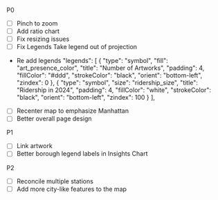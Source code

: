 P0

- [ ] Pinch to zoom
- [ ] Add ratio chart
- [ ] Fix resizing issues
- [ ] Fix Legends Take legend out of projection
- Re add legends
  "legends": [
  {
  "type": "symbol",
  "fill": "art_presence_color",
  "title": "Number of Artworks",
  "padding": 4,
  "fillColor": "#ddd",
  "strokeColor": "black",
  "orient": "bottom-left",
  "zindex": 0
  },
  {
  "type": "symbol",
  "size": "ridership_size",
  "title": "Ridership in 2024",
  "padding": 4,
  "fillColor": "white",
  "strokeColor": "black",
  "orient": "bottom-left",
  "zindex": 100
  }
  ],
- [ ] Recenter map to emphasize Manhattan
- [ ] Better overall page design

P1

- [ ] Link artwork
- [ ] Better borough legend labels in Insights Chart

P2

- [ ] Reconcile multiple stations
- [ ] Add more city-like features to the map
